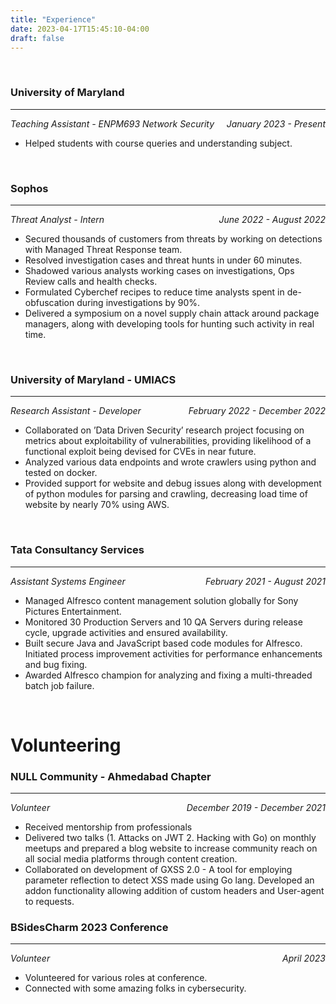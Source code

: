 ```yaml
---
title: "Experience"
date: 2023-04-17T15:45:10-04:00
draft: false
---
```

<br>

### University of Maryland 
---

<div>
    <em>
        <div style="float:left"> Teaching Assistant - ENPM693 Network Security</div>
        <div align="right">January 2023 - Present</div>
    </em>
</div>

- Helped students with course queries and understanding subject.
<br>

### Sophos 
---

<div>
    <em>
        <div style="float:left"> Threat Analyst - Intern</div>
        <div align="right">June 2022 - August 2022</div>
    </em>
</div>

- Secured thousands of customers from threats by working on detections with Managed Threat Response team.
- Resolved investigation cases and threat hunts in under 60 minutes.
- Shadowed various analysts working cases on investigations, Ops Review calls and health checks.
- Formulated Cyberchef recipes to reduce time analysts spent in de-obfuscation during investigations by 90%.
- Delivered a symposium on a novel supply chain attack around package managers, along with developing tools for hunting
such activity in real time.
<br>

### University of Maryland - UMIACS 
---

<div>
    <em>
        <div style="float:left"> Research Assistant - Developer</div>
        <div align="right">February 2022 - December 2022</div>
    </em>
</div>

- Collaborated on ’Data Driven Security’ research project focusing on metrics about exploitability of vulnerabilities,
providing likelihood of a functional exploit being devised for CVEs in near future.
- Analyzed various data endpoints and wrote crawlers using python and tested on docker.
- Provided support for website and debug issues along with development of python modules for parsing and crawling,
decreasing load time of website by nearly 70% using AWS.
<br>

### Tata Consultancy Services
---

<div>
    <em>
        <div style="float:left">Assistant Systems Engineer</div>
        <div align="right">February 2021 - August 2021</div>
    </em>
</div>

- Managed Alfresco content management solution globally for Sony Pictures Entertainment.
- Monitored 30 Production Servers and 10 QA Servers during release cycle, upgrade activities and ensured availability.
- Built secure Java and JavaScript based code modules for Alfresco. Initiated process improvement activities for
performance enhancements and bug fixing.
- Awarded Alfresco champion for analyzing and fixing a multi-threaded batch job failure.


<br>

# Volunteering

### NULL Community - Ahmedabad Chapter
---

<div>
    <em>
        <div style="float:left">Volunteer</div>
        <div align="right">December 2019 - December 2021</div>
    </em>
</div>


- Received mentorship from professionals
- Delivered two talks (1. Attacks on JWT 2. Hacking with Go) on monthly meetups and prepared a blog website to
increase community reach on all social media platforms through content creation.
- Collaborated on development of GXSS 2.0 - A tool for employing parameter reflection to detect XSS made using Go
lang. Developed an addon functionality allowing addition of custom headers and User-agent to requests.

### BSidesCharm 2023 Conference
---

<div>
    <em>
        <div style="float:left">Volunteer</div>
        <div align="right">April 2023</div>
    </em>
</div>


- Volunteered for various roles at conference.
- Connected with some amazing folks in cybersecurity.